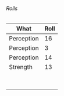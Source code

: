 
###### Rolls
| What       | Roll |
| ---------- | ---- |
| Perception | 16   |
| Perception | 3    |
| Perception | 14   |
| Strength   | 13   |
|            |      |
|            |      |
|            |      |
|            |      |
|            |      |
|            |      |
|            |      |
|            |      |
